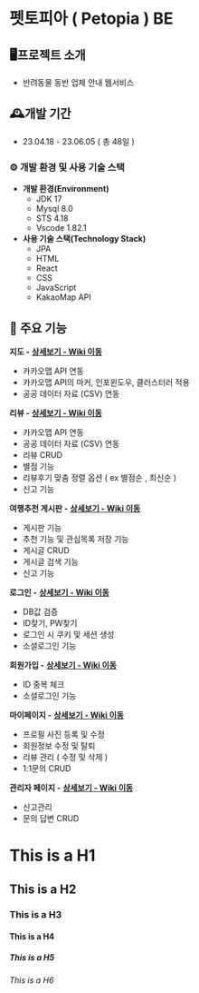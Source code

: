 펫토피아 ( Petopia ) BE
=============
## 🖥️프로젝트 소개
* 반려동물 동반 업체 안내 웹서비스

## 🕰️개발 기간
* 23.04.18 - 23.06.05 ( 총 48일 )

### ⚙️ 개발 환경 및 사용 기술 스택
* **개발 환경(Environment)**
  * JDK 17
  * Mysql 8.0
  * STS 4.18
  * Vscode 1.82.1
* **사용 기술 스택(Technology Stack)**
  * JPA
  * HTML
  * React
  * CSS
  * JavaScript
  * KakaoMap API

## 📌 주요 기능
**지도 -** **[상세보기 - Wiki 이동](https://github.com/dlrdyd97/Petopia_BE/wiki/%EC%A7%80%EB%8F%84-(-Map-)-%EA%B8%B0%EB%8A%A5-%EC%86%8C%EA%B0%9C-(-BE-))**
* 카카오맵 API 연동
* 카카오맵 API의 마커, 인포윈도우, 클러스터러 적용
* 공공 데이터 자료 (CSV) 연동

**리뷰 -** **[상세보기 - Wiki 이동](https://github.com/dlrdyd97/Petopia_BE/wiki/%EB%A6%AC%EB%B7%B0-%EA%B8%B0%EB%8A%A5-%EC%86%8C%EA%B0%9C-(-BE-))**
* 카카오맵 API 연동
* 공공 데이터 자료 (CSV) 연동
* 리뷰 CRUD
* 별점 기능
* 리뷰후기 맞춤 정렬 옵션 ( ex 별점순 , 최신순 )
* 신고 기능

**여행추천 게시판 -** **[상세보기 - Wiki 이동](https://github.com/dlrdyd97/Petopia_BE/wiki/%EC%97%AC%ED%96%89%EC%B6%94%EC%B2%9C-%EA%B8%B0%EB%8A%A5-%EC%86%8C%EA%B0%9C-(-BE-))**
* 게시판 기능
* 추천 기능 및 관심목록 저장 기능
* 게시글 CRUD
* 게시글 검색 기능
* 신고 기능

**로그인 -** **[상세보기 - Wiki 이동](https://github.com/dlrdyd97/Petopia_BE/wiki/%EB%A1%9C%EA%B7%B8%EC%9D%B8-%EA%B8%B0%EB%8A%A5-%EC%86%8C%EA%B0%9C-(-BE-))**
* DB값 검증
* ID찾기, PW찾기
* 로그인 시 쿠키 및 세션 생성
* 소셜로그인 기능

**회원가입 -** **[상세보기 - Wiki 이동](https://github.com/dlrdyd97/Petopia_BE/wiki/%ED%9A%8C%EC%9B%90%EA%B0%80%EC%9E%85-%EA%B8%B0%EB%8A%A5-%EC%86%8C%EA%B0%9C-(-BE-))**
* ID 중복 체크
* 소셜로그인 기능

**마이페이지 -** **[상세보기 - Wiki 이동](https://github.com/dlrdyd97/Petopia_BE/wiki/%EB%A7%88%EC%9D%B4%ED%8E%98%EC%9D%B4%EC%A7%80-%EA%B8%B0%EB%8A%A5-%EC%86%8C%EA%B0%9C-(-BE-))**
* 프로필 사진 등록 및 수정
* 회원정보 수정 및 탈퇴
* 리뷰 관리 ( 수정 및 삭제 )
* 1:1문의 CRUD

**관리자 페이지 -** **[상세보기 - Wiki 이동](https://github.com/dlrdyd97/Petopia_BE/wiki/%EA%B4%80%EB%A6%AC%EC%9E%90%ED%8E%98%EC%9D%B4%EC%A7%80-%EA%B8%B0%EB%8A%A5-%EC%86%8C%EA%B0%9C-(-BE-))**
* 신고관리
* 문의 답변 CRUD

# This is a H1
## This is a H2
### This is a H3
#### This is a H4
##### This is a H5
###### This is a H6
